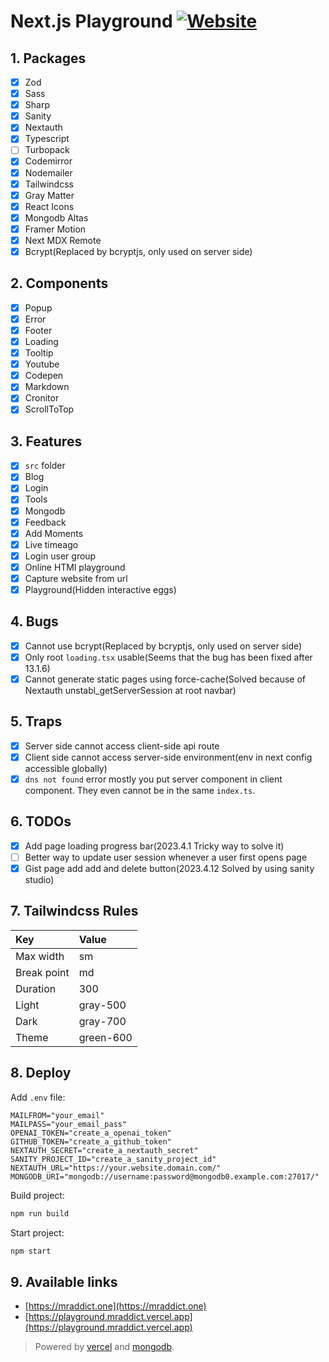 # Next.js Playground [![Website](https://cronitor.io/badges/lpgpAc/production/psXmQTVKv7rYLXnKsHcevoF8H6c.svg)](https://playground.cronitorstatus.com/)

## 1. Packages

- [x] Zod
- [x] Sass
- [x] Sharp
- [x] Sanity
- [x] Nextauth
- [x] Typescript
- [ ] Turbopack
- [x] Codemirror
- [x] Nodemailer
- [x] Tailwindcss
- [x] Gray Matter
- [x] React Icons
- [x] Mongodb Altas
- [x] Framer Motion
- [x] Next MDX Remote
- [x] Bcrypt(Replaced by bcryptjs, only used on server side)

## 2. Components

- [x] Popup
- [x] Error
- [x] Footer
- [x] Loading
- [x] Tooltip
- [x] Youtube
- [x] Codepen
- [x] Markdown
- [x] Cronitor
- [x] ScrollToTop

## 3. Features

- [x] `src` folder
- [x] Blog
- [x] Login
- [x] Tools
- [x] Mongodb
- [x] Feedback
- [x] Add Moments
- [x] Live timeago
- [x] Login user group
- [x] Online HTMl playground
- [x] Capture website from url
- [x] Playground(Hidden interactive eggs)

## 4. Bugs

- [x] Cannot use bcrypt(Replaced by bcryptjs, only used on server side)
- [x] Only root `loading.tsx` usable(Seems that the bug has been fixed after 13.1.6)
- [x] Cannot generate static pages using force-cache(Solved because of Nextauth unstabl_getServerSession at root navbar)

## 5. Traps

- [x] Server side cannot access client-side api route
- [x] Client side cannot access server-side environment(env in next config accessible globally)
- [x] `dns not found` error mostly you put server component in client component. They even cannot be in the same `index.ts`.

## 6. TODOs

- [x] Add page loading progress bar(2023.4.1 Tricky way to solve it)
- [ ] Better way to update user session whenever a user first opens page
- [x] Gist page add add and delete button(2023.4.12 Solved by using sanity studio)

## 7. Tailwindcss Rules

| Key         | Value     |
| :---------- | :-------- |
| Max width   | sm        |
| Break point | md        |
| Duration    | 300       |
| Light       | gray-500  |
| Dark        | gray-700  |
| Theme       | green-600 |

## 8. Deploy

Add `.env` file:

```env
MAILFROM="your_email"
MAILPASS="your_email_pass"
OPENAI_TOKEN="create_a_openai_token"
GITHUB_TOKEN="create_a_github_token"
NEXTAUTH_SECRET="create_a_nextauth_secret"
SANITY_PROJECT_ID="create_a_sanity_project_id"
NEXTAUTH_URL="https://your.website.domain.com/"
MONGODB_URI="mongodb://username:password@mongodb0.example.com:27017/"
```

Build project:

```bash
npm run build
```

Start project:

```bash
npm start
```

## 9. Available links

- [https://mraddict.one](https://mraddict.one)
- [https://playground.mraddict.vercel.app](https://playground.mraddict.vercel.app)

> Powered by [vercel](https://vercel.com) and [mongodb](https://www.mongodb.com/atlas/database).
